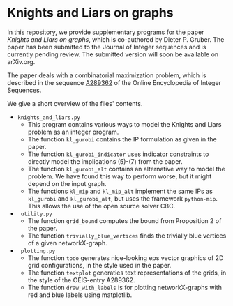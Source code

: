 # Knights and Liars on graphs

In this repository, we provide supplementary programs for the paper
_Knights and Liars on graphs_, which is co-authored by Dieter P. Gruber.
The paper has been submitted to the Journal of Integer sequences and is currently pending review. The submitted version will soon be available on arXiv.org.

The paper deals with a combinatorial maximization problem, which is described in the sequence [A289362](https://oeis.org/A289362) of the Online Encyclopedia of Integer Sequences.

We give a short overview of the files' contents.
* `knights_and_liars.py` 
    - This program contains various ways to model the Knights and Liars problem as an integer program.
    - The function `kl_gurobi` contains the IP formulation as given in the paper.
    - The function `kl_gurobi_indicator` uses indicator constraints to directly model the implications (5)-(7) from the paper.
    - The function `kl_gurobi_alt` contains an alternative way to model the problem. We have found this way to perform worse, but it might depend on the input graph.
    - The functions `kl_mip` and `kl_mip_alt` implement the same IPs as `kl_gurobi`  and `kl_gurobi_alt`, but uses the framework `python-mip`. This allows the use of the open source solver CBC. 
* ` utility.py` 
    - The function `grid_bound` computes the bound from Proposition 2 of the paper.
    - The function `trivially_blue_vertices` finds the trivially blue vertices of a given networkX-graph.
* ` plotting.py` 
    - The function `todo` generates nice-looking eps vector graphics of 2D grid configurations,
    in the style used in the paper.
    - The function `textplot` generaties text representations of the grids, in the style of the OEIS-entry A289362.
    - The function `draw_with_labels` is for plotting networkX-graphs with red and blue labels using matplotlib.

